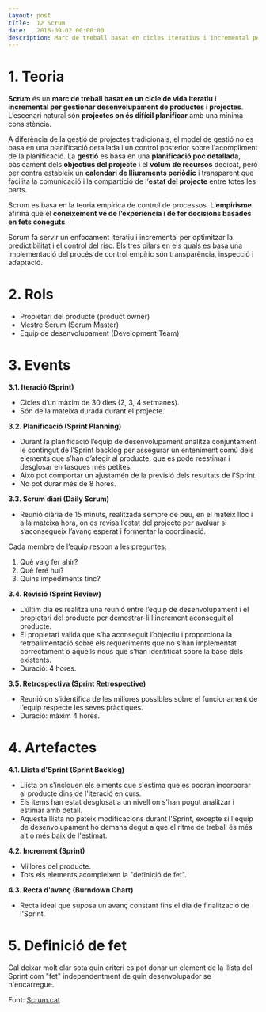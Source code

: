 ```yaml
---
layout: post
title:  12 Scrum
date:   2016-09-02 00:00:00
description: Marc de treball basat en cicles iteratius i incremental per gestionar projectes
---
```


# 1. Teoria

**Scrum** és un **marc de treball basat en un cicle de vida iteratiu i incremental per gestionar desenvolupament de productes i projectes**. L’escenari natural són **projectes on és difícil planificar** amb una mínima consistència.

A diferència de la gestió de projectes tradicionals, el model de gestió no es basa en una planificació detallada i un control posterior sobre l'acompliment de la planificació. La **gestió** es basa en una **planificació poc detallada**, bàsicament dels **objectius del projecte** i el **volum de recursos** dedicat, però per contra estableix un **calendari de lliuraments periòdic** i transparent que facilita la comunicació i la compartició de l’**estat del projecte** entre totes les parts.

Scrum es basa en la teoria empírica de control de processos. L’**empirisme** afirma que el **coneixement ve de l’experiència i de fer decisions basades en fets coneguts**.

Scrum fa servir un enfocament iteratiu i incremental per optimitzar la predictibilitat i el control del risc. Els tres pilars en els quals es basa una implementació del procés de control empíric són transparència, inspecció i adaptació.

# 2. Rols

- Propietari del producte (product owner)
- Mestre Scrum (Scrum Master)
- Equip de desenvolupament (Development Team)

# 3. Events

**3.1. Iteració (Sprint)**

- Cicles d’un màxim de 30 dies (2, 3, 4 setmanes).
- Són de la mateixa durada durant el projecte.

**3.2. Planificació (Sprint Planning)**

- Durant la planificació l’equip de desenvolupament analitza conjuntament le contingut de l’Sprint backlog per assegurar un enteniment comú dels elements que s’han d’afegir al producte,  que es pode reestimar i desglosar en tasques més petites.
- Això pot comportar un ajustamén de la previsió dels resultats de l’Sprint.
- No pot durar més de 8 hores.

**3.3. Scrum diari (Daily Scrum)**

- Reunió diària de 15 minuts, realitzada sempre de peu, en el mateix lloc i a la mateixa hora, on es revisa l’estat del projecte per avaluar si s’aconsegueix l’avanç esperat i formentar la coordinació.

Cada membre de l’equip respon a les preguntes:

1. Què vaig fer ahir?
2. Què feré hui?
3. Quins impediments tinc?

**3.4. Revisió (Sprint Review)**

- L’últim dia es realitza una reunió entre l’equip de desenvolupament i el propietari del producte per demostrar-li l’increment aconseguit al producte.
- El propietari valida que s’ha aconseguit l’objectiu i proporciona la retroalimentació sobre els requeriments que no s’han implementat correctament o aquells nous que s’han identificat sobre la base dels existents.
- Duració: 4 hores.

**3.5. Retrospectiva (Sprint Retrospective)**

- Reunió on s’identifica de les millores possibles sobre el funcionament de l’equip respecte les seves pràctiques.
- Duració: màxim 4 hores.

# 4. Artefactes

**4.1. Llista d'Sprint (Sprint Backlog)**

- Llista on s'inclouen els elments que s'estima que es podran incorporar al producte dins de l'iteració en curs.
- Els items han estat desglosat a un nivell on s'han pogut analitzar i estimar amb detall.
- Aquesta llista no pateix modificacions durant l'Sprint, excepte si l'equip de desenvolupament ho demana degut a que el ritme de treball és més alt o més baix de l'estimat.

**4.2. Increment (Sprint)**

- Millores del producte.
- Tots els elements acompleixen la "definició de fet".

**4.3. Recta d'avanç (Burndown Chart)**

- Recta ideal que suposa un avanç constant fins el dia de finalització de l'Sprint.

# 5. Definició de fet

Cal deixar molt clar sota quin criteri es pot donar un element de la llista del Sprint com "fet" independentment de quin desenvolupador se n'encarregue.

Font: [Scrum.cat](http://www.scrum.cat/)
